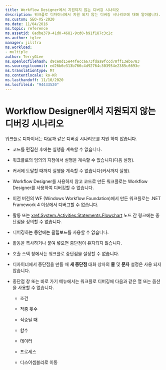 ```yaml
---
title: Workflow Designer에서 지원되지 않는 디버깅 시나리오
description: 워크플로 디자이너에서 지원 되지 않는 디버깅 시나리오에 대해 알아봅니다. 예를 들어 "코드를 편집한 후에는 실행을 계속할 수 없습니다."
ms.custom: SEO-VS-2020
ms.date: 11/04/2016
ms.topic: reference
ms.assetid: 6adbe379-41d0-4681-9cd0-b91f187c3c2c
ms.author: tglee
manager: jillfra
ms.workload:
- multiple
author: TerryGLee
ms.openlocfilehash: d9ce8d15e44fecca673fdaa9fccd70ff13eb6783
ms.sourcegitcommit: ed26b6e313b766c4d92764c303954e2385c6693e
ms.translationtype: MT
ms.contentlocale: ko-KR
ms.lasthandoff: 11/10/2020
ms.locfileid: "94433520"
---
```

# <a name="unsupported-debugging-scenarios-in-the-workflow-designer"></a>Workflow Designer에서 지원되지 않는 디버깅 시나리오

워크플로 디자이너는 다음과 같은 디버깅 시나리오를 지원 하지 않습니다.

- 코드를 편집한 후에는 실행을 계속할 수 없습니다.

- 워크플로의 임의의 지점에서 실행을 계속할 수 없습니다(다음 설정).

- 커서에 도달할 때까지 실행을 계속할 수 없습니다(커서까지 실행).

- Workflow Designer를 사용하지 않고 코드로 만든 워크플로는 Workflow Designer를 사용하여 디버깅할 수 없습니다.

- 이전 버전의 WF (Windows Workflow Foundation)에서 만든 워크플로는 .NET Framework 4 이상에서 디버그할 수 없습니다.

- 활동 또는 <xref:System.Activities.Statements.Flowchart> 노드 간 링크에는 중단점을 정의할 수 없습니다.

- 디버깅하는 동안에는 클립보드를 사용할 수 없습니다.

- 활동을 복사하거나 붙여 넣으면 중단점이 유지되지 않습니다.

- 호출 스택 창에서는 워크플로 중단점을 설정할 수 없습니다.

- 디자이너에서 중단점을 만들 때 **새 중단점** 대화 상자의 **줄** 및 **문자** 설정은 사용 되지 않습니다.

- 중단점 창 또는 바로 가기 메뉴에서는 워크플로 디버깅에 다음과 같은 열 또는 옵션을 사용할 수 없습니다.

  - 조건

  - 적중 횟수

  - 적중될 때

  - 함수

  - 데이터

  - 프로세스

  - 디스어셈블리로 이동
